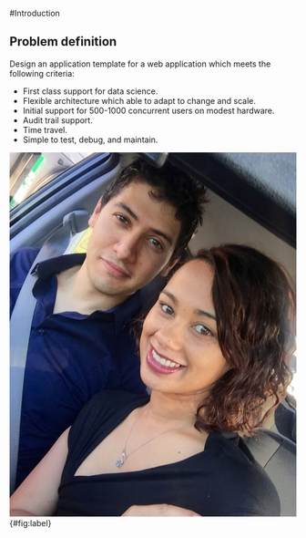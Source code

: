 #Introduction

## Problem definition

Design an application template for a web application which meets the
following criteria:

- First class support for data science.
- Flexible architecture which able to adapt to change and scale.
- Initial support for 500-1000 concurrent users on modest hardware.
- Audit trail support.
- Time travel.
- Simple to test, debug, and maintain.

![Test](figures/us.jpeg){#fig:label}
